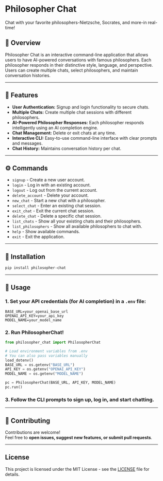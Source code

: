 # Philosopher Chat

Chat with your favorite philosophers-Nietzsche, Socrates, and more-in real-time!

## 📌 Overview

Philosopher Chat is an interactive command-line application that allows users to have AI-powered conversations with famous philosophers. Each philosopher responds in their distinctive style, language, and perspective. Users can create multiple chats, select philosophers, and maintain conversation histories.

---

## 🌟 Features

* **User Authentication:** Signup and login functionality to secure chats.
* **Multiple Chats:** Create multiple chat sessions with different philosophers.
* **AI-Powered Philosopher Responses:** Each philosopher responds intelligently using an AI completion engine.
* **Chat Management:** Delete or exit chats at any time.
* **Interactive CLI:** Easy-to-use command-line interface with clear prompts and messages.
* **Chat History:** Maintains conversation history per chat.

---

## ⚙️ Commands

* `signup` - Create a new user account.
* `login` - Log in with an existing account.
* `logout` - Log out from the current account.
* `delete_account` - Delete your account.
* `new_chat` - Start a new chat with a philosopher.
* `select_chat` - Enter an existing chat session.
* `exit_chat` - Exit the current chat session.
* `delete_chat` - Delete a specific chat session.
* `list_chats` - Show all your existing chats and their philosophers.
* `list_philosophers` - Show all available philosophers to chat with.
* `help` - Show available commands.
* `exit` - Exit the application.

---

## 🚀 Installation

```bash
pip install philosopher-chat
```

---

## 🥩 Usage

### 1. Set your API credentials (for AI completion) in a `.env` file:

```
BASE_URL=your_openai_base_url
OPENAI_API_KEY=your_api_key
MODEL_NAME=your_model_name
```

### 2. Run PhilosopherChat!

```python
from philosopher_chat import PhilosopherChat

# Load environment variables from .env
# You can also pass variables manually
load_dotenv()
BASE_URL = os.getenv("BASE_URL")
API_KEY = os.getenv("OPENAI_API_KEY")
MODEL_NAME = os.getenv("MODEL_NAME")

pc = PhilosopherChat(BASE_URL, API_KEY, MODEL_NAME)
pc.run()
```

### 3. Follow the CLI prompts to sign up, log in, and start chatting.

---

## 🤝 Contributing

Contributions are welcome!  
Feel free to **open issues, suggest new features, or submit pull requests**.  

---

## License

This project is licensed under the MIT License - see the [LICENSE](LICENSE) file for details.
